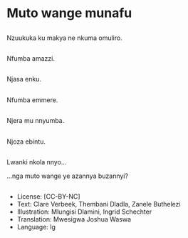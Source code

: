 # Muto wange munafu

##
Nzuukuka ku makya ne nkuma omuliro.

##
Nfumba amazzi.

##
Njasa enku.

##
Nfumba emmere.

##
Njera mu nnyumba.

##
Njoza ebintu.

##
Lwanki nkola nnyo...

...nga muto wange ye azannya buzannyi?

##
* License: [CC-BY-NC]
* Text: Clare Verbeek, Thembani Dladla, Zanele Buthelezi
* Illustration: Mlungisi Dlamini, Ingrid Schechter
* Translation: Mwesigwa Joshua Waswa
* Language: lg
